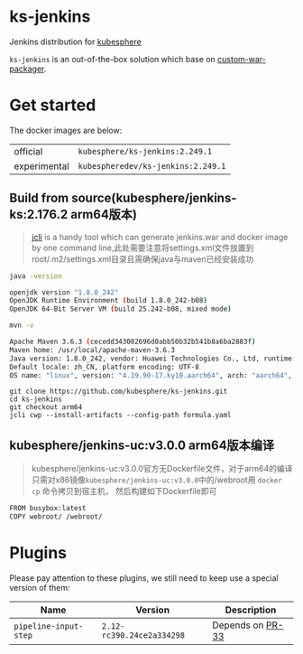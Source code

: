 # ks-jenkins
Jenkins distribution for [kubesphere](https://github.com/kubesphere/kubesphere)

`ks-jenkins` is an out-of-the-box solution which base on [custom-war-packager](https://github.com/jenkinsci/custom-war-packager).

# Get started
The docker images are below:

| | |
|---|---|
| official | `kubesphere/ks-jenkins:2.249.1` |
| experimental | `kubespheredev/ks-jenkins:2.249.1` |

## Build from source(kubesphere/jenkins-ks:2.176.2 arm64版本)

> [jcli](https://github.com/jenkins-zh/jenkins-cli) is a handy tool which can generate jenkins.war and docker image by one command line,此处需要注意将settings.xml文件放置到root/.m2/settings.xml目录且需确保java与maven已经安装成功
```bash
java -version

openjdk version "1.8.0_242"
OpenJDK Runtime Environment (build 1.8.0_242-b08)
OpenJDK 64-Bit Server VM (build 25.242-b08, mixed mode)

mvn -v

Apache Maven 3.6.3 (cecedd343002696d0abb50b32b541b8a6ba2883f)
Maven home: /usr/local/apache-maven-3.6.3
Java version: 1.8.0_242, vendor: Huawei Technologies Co., Ltd, runtime: /usr/lib/jvm/java-1.8.0-openjdk-1.8.0.242.b08-1.h5.ky10.aarch64/jre
Default locale: zh_CN, platform encoding: UTF-8
OS name: "linux", version: "4.19.90-17.ky10.aarch64", arch: "aarch64", family: "unix"
```

```
git clone https://github.com/kubesphere/ks-jenkins.git
cd ks-jenkins
git checkout arm64
jcli cwp --install-artifacts --config-path formula.yaml
```
## kubesphere/jenkins-uc:v3.0.0 arm64版本编译
> kubesphere/jenkins-uc:v3.0.0官方无Dockerfile文件，对于arm64的编译只需对x86镜像`kubesphere/jenkins-uc:v3.0.0`中的/webroot用 `docker cp` 命令拷贝到宿主机，
然后构建如下Dockerfile即可
```bash
FROM busybox:latest
COPY webroot/ /webroot/
```

# Plugins
Please pay attention to these plugins, we still need to keep use a special version of them:

| Name | Version | Description |
|---|---|---|
| `pipeline-input-step` | `2.12-rc390.24ce2a334298` | Depends on [PR-33](https://github.com/jenkinsci/pipeline-input-step-plugin/pull/33) |
